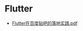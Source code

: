# <span id = "flutter">Flutter</span>
* [Flutter在百度贴吧的落地实践.pdf](/doc/flutter/Flutter在百度贴吧的落地实践.pdf)
